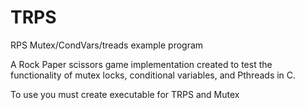 # TRPS
RPS Mutex/CondVars/treads example program

A Rock Paper scissors game implementation created to test the functionality of mutex locks, conditional variables, and Pthreads in C.

To use you must create executable for TRPS and Mutex
